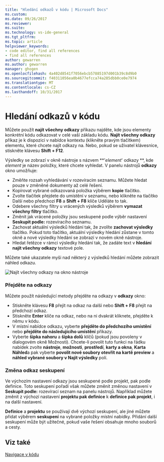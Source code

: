 ```yaml
---
title: "Hledání odkazů v kódu | Microsoft Docs"
ms.custom: 
ms.date: 09/26/2017
ms.reviewer: 
ms.suite: 
ms.technology: vs-ide-general
ms.tgt_pltfrm: 
ms.topic: article
helpviewer_keywords:
- code editor, find all references
- find all references
author: gewarren
ms.author: gewarren
manager: ghogen
ms.openlocfilehash: 4a402d8541f7056ebcb57885197d001b39c8d9b0
ms.sourcegitcommit: f40311056ea0b4677efcca74a285dbb0ce0e7974
ms.translationtype: MT
ms.contentlocale: cs-CZ
ms.lasthandoff: 10/31/2017
---
```

# <a name="finding-references-in-your-code"></a>Hledání odkazů v kódu  
Můžete použít **najít všechny odkazy** příkazu najděte, kde jsou elementy konkrétní kódu odkazovat v celé vaší základu kódu. **Najít všechny odkazy** příkaz je k dispozici v nabídce kontextu (klikněte pravým tlačítkem) elementu, které chcete najít odkazy na. Nebo, pokud se uživatel klávesnice, stiskněte klávesu **Shift + F12**.  

Výsledky se zobrazí v okně nástroje s názvem  **'*element*' odkazy **, kde *element* je název položky, které chcete vyhledat. V panelu nástrojů **odkazy** okno umožňuje:  
- Změňte rozsah vyhledávání v rozevíracím seznamu. Můžete hledat pouze v změněné dokumenty až celé řešení.  
- Kopírovat vybrané odkazovaná položka výběrem **kopie** tlačítko.  
- Zvolte tlačítek přejdete do umístění v seznamu, nebo klikněte na tlačítko Další nebo předchozí **F8** a **Shift + F8** klíče Uděláte to tak.  
- Odebere všechny filtry u vrácených výsledků výběrem **vymazat všechny filtry** tlačítko.  
- Změnit jak vrácené položky jsou seskupené podle výběr nastavení **Seskupit podle:** rozevíracího seznamu.  
- Zachovat aktuální výsledků hledání tak, že zvolíte **zachovat výsledky** tlačítko. Pokud toto tlačítko, aktuální výsledky hledání zůstane v tomto okně a nové výsledky hledání se zobrazí v novém okně nástroje.  
- Hledat řetězce v rámci výsledky hledání tak, že zadáte text v **hledání najít všechny odkazy** textové pole.  

Můžete také ukazatele myši nad některý z výsledků hledání můžete zobrazit náhled odkazu.  

![Najít všechny odkazy na okno nástroje](../ide/media/vside_findallreferences.png)  

### <a name="navigate-to-references"></a>Přejděte na odkazy
Můžete použít následující metody přejděte na odkazy v **odkazy** okno:  

- Stiskněte klávesu **F8** přejít na odkaz na další nebo **Shift + F8** přejít na předchozí odkaz.  
- Stiskněte **Enter** klíče na odkaz, nebo na ni dvakrát kliknete, přejděte k němu v kódu.  
- V místní nabídce odkazu, vyberte **přejděte do předchozího umístění** nebo **přejděte do následujícího umístění** příkazy.  
- Vyberte **šipka nahoru** a **šipka dolů** klíčů (pokud jsou povoleny v dialogovém okně Možnosti). Chcete-li povolit tuto funkci na řádku nabídek zvolte **nástroje**, **možnosti**, **prostředí**, **karty a okna**,  **Karta Náhled**a pak vyberte **povolit nové soubory otevřít na kartě preview** a **náhled vybrané soubory v Najít výsledky** polí.  

### <a name="change-reference-groupings"></a>Změna odkaz seskupení  
Ve výchozím nastavení odkazy jsou seskupené podle projekt, pak podle definice. Toto seskupení pořadí však můžete změnit změnou nastavení v **Seskupit podle:** rozevírací seznam na panelu nástrojů. Například můžete změnit z výchozí nastavení **projektu pak definice** k **definice pak projekt**, i na další nastavení.  

**Definice** a **projektu** se používají dvě výchozí seskupení, ale jiné můžete přidat výběrem **seskupení** na vybrané položky místní nabídky. Přidání další seskupení může být užitečné, pokud vaše řešení obsahuje mnoho souborů a cesty.  

## <a name="see-also"></a>Viz také  
[Navigace v kódu](../ide/navigating-code.md)  